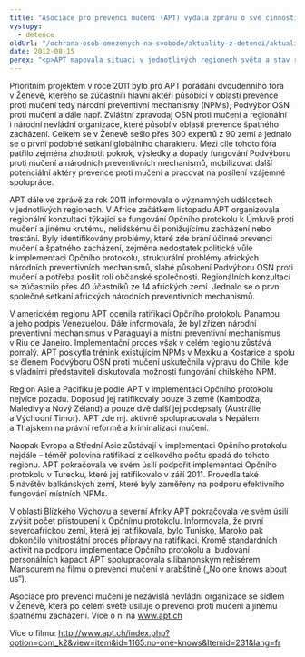 ```yaml
---
title: "Asociace pro prevenci mučení (APT) vydala zprávu o své činnosti za rok 2011"
vystupy:
  - detence
oldUrl: "/ochrana-osob-omezenych-na-svobode/aktuality-z-detenci/aktuality-z-detenci-2012/asociace-pro-prevenci-muceni-apt-vydala-zpravu-o-sve-cinnosti-za-rok-2011/"
date: 2012-08-15
perex: "<p>APT mapovala situaci v jednotlivých regionech světa a stav ratifikace Opčního protokolu. Nejlepší situace je v Evropě a Střední Asii, nejpomaleji se závazek ochrany před mučením prosazuje v Asii a Pacifiku, pomalý je i proces implementace v Jižní Americe, v afrických zemích pak naráží na nedostatek politické vůle.</p>"
---
```


<!-- imported from the old website -->

<p>Prioritním projektem v roce 2011 bylo pro APT pořádání dvoudenního fóra v Ženevě, kterého se zúčastnili hlavní aktéři působící v oblasti prevence proti mučení tedy národní preventivní mechanismy (NPMs), Podvýbor OSN proti mučení a dále např. Zvláštní zpravodaj OSN proti mučení a regionální i národní nevládní organizace, které působí v oblasti prevence špatného zacházení. Celkem se v Ženevě sešlo přes 300 expertů z 90 zemí a jednalo se o první podobné setkání globálního charakteru. Mezi cíle tohoto fóra patřilo zejména zhodnotit pokrok, výsledky a dopady fungování Podvýboru proti mučení a národních preventivních mechanismů, mobilizovat další potenciální aktéry prevence proti mučení a pracovat na posílení vzájemné spolupráce. </p><p>APT dále ve zprávě za rok 2011 informovala o významných událostech v jednotlivých regionech. V Africe začátkem listopadu APT organizovala regionální konzultaci týkající se fungování Opčního protokolu k Úmluvě proti mučení a jinému krutému, nelidskému či ponižujícímu zacházení nebo trestání. Byly identifikovány problémy, které zde brání účinné prevenci mučení a špatného zacházení, zejména nedostatek politické vůle k implementaci Opčního protokolu, strukturální problémy afrických národních preventivních mechanismů, slabé působení Podvýboru OSN proti mučení a potřeba posílit roli občanské společnosti. Regionálních konzultací se zúčastnilo přes 40 účastníků ze 14 afrických zemí. Jednalo se o první společné setkání afrických národních preventivních mechanismů.</p><p>V americkém regionu APT ocenila ratifikaci Opčního protokolu Panamou a jeho podpis Venezuelou. Dále informovala, že byl zřízen národní preventivní mechanismus v Paraguayi a místní preventivní mechanismus v Riu de Janeiro. Implementační proces však v celém regionu zůstává pomalý. APT poskytla trénink existujícím NPMs v Mexiku a Kostarice a spolu se členem Podvýboru OSN proti mučení uskutečnila výpravu do Chile, kde s vládními představiteli diskutovala možnosti fungování chilského NPM.</p><p>Region Asie a Pacifiku je podle APT v implementaci Opčního protokolu nejvíce pozadu. Doposud jej ratifikovaly pouze 3 země (Kambodža, Maledivy a Nový Zéland) a pouze dvě další jej podepsaly (Austrálie a Východní Timor). APT zde mj. aktivně spolupracovala s Nepálem a Thajskem na právní reformě a kriminalizaci mučení.</p><p>Naopak Evropa a Střední Asie zůstávají v implementaci Opčního protokolu nejdále – téměř polovina ratifikací z celkového počtu spadá do tohoto regionu. APT pokračovala ve svém úsilí podpořit implementaci Opčního protokolu v Turecku, které jej ratifikovalo v září 2011. Provedla také 5 návštěv balkánských zemí, které byly zaměřeny na podporu efektivního fungování místních NPMs.</p><p>V oblasti Blízkého Výchovu a severní Afriky APT pokračovala ve svém úsilí zvýšit počet přistoupení k Opčnímu protokolu. Informovala, že první severoafrickou zemí, která jej ratifikovala, bylo Tunisko, Maroko pak dokončilo vnitrostátní proces přípravy na ratifikaci. Kromě standardních aktivit na podporu implementace Opčního protokolu a  budování personálních kapacit APT spolupracovala s libanonským režisérem Mansourem na filmu o prevenci mučení v arabštině („No one knows about us“). </p><p>Asociace pro prevenci mučení je nezávislá nevládní organizace se sídlem v Ženevě, která po celém světě usiluje o prevenci proti mučení a jinému špatnému zacházení. Více o ní na <a title="Otevření do nového okna" href="http://www.apt.ch" target="_blank">www.apt.ch</a>  </p><p>Více o filmu: <a title="Otevření do nového okna" href="http://www.apt.ch/index.php?option=com_k2&amp;view=item&amp;id=1165:no-one-knows&amp;Itemid=231&amp;lang=fr" target="_blank">http://www.apt.ch/index.php?option=com_k2&amp;view=item&amp;id=1165:no-one-knows&amp;Itemid=231&amp;lang=fr</a> </p>

